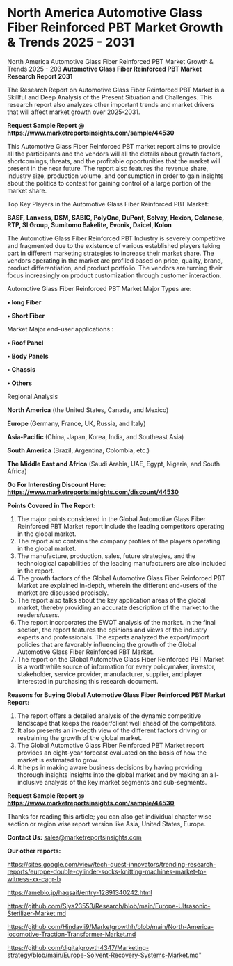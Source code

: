 # North America Automotive Glass Fiber Reinforced PBT Market Growth & Trends 2025 - 2031
North America Automotive Glass Fiber Reinforced PBT Market Growth & Trends 2025 - 203
<strong>Automotive Glass Fiber Reinforced PBT Market Research Report 2031</strong>

The Research Report on Automotive Glass Fiber Reinforced PBT Market is a Skillful and Deep Analysis of the Present Situation and Challenges. This research report also analyzes other important trends and market drivers that will affect market growth over 2025-2031.

<strong>Request Sample Report @ <a href=https://www.marketreportsinsights.com/sample/44530>https://www.marketreportsinsights.com/sample/44530</a></strong>

This Automotive Glass Fiber Reinforced PBT market report aims to provide all the participants and the vendors will all the details about growth factors, shortcomings, threats, and the profitable opportunities that the market will present in the near future. The report also features the revenue share, industry size, production volume, and consumption in order to gain insights about the politics to contest for gaining control of a large portion of the market share.

Top Key Players in the Automotive Glass Fiber Reinforced PBT Market:

<strong>BASF, Lanxess, DSM, SABIC, PolyOne, DuPont, Solvay, Hexion, Celanese, RTP, SI Group, Sumitomo Bakelite, Evonik, Daicel, Kolon</strong>

The Automotive Glass Fiber Reinforced PBT Industry is severely competitive and fragmented due to the existence of various established players taking part in different marketing strategies to increase their market share. The vendors operating in the market are profiled based on price, quality, brand, product differentiation, and product portfolio. The vendors are turning their focus increasingly on product customization through customer interaction.

Automotive Glass Fiber Reinforced PBT Market Major Types are:

<strong>•  long Fiber

•  Short Fiber</strong>

Market Major end-user applications :

<strong>•  Roof Panel

•  Body Panels

•  Chassis

•  Others</strong>

Regional Analysis

</u><strong><b>North America</b></strong> (the United States, Canada, and Mexico)

<strong><b>Europe </b></strong>(Germany, France, UK, Russia, and Italy)

<strong><b>Asia-Pacific</b></strong> (China, Japan, Korea, India, and Southeast Asia)

<strong><b>South America</b></strong> (Brazil, Argentina, Colombia, etc.)

<strong><b>The Middle East and Africa</b></strong> (Saudi Arabia, UAE, Egypt, Nigeria, and South Africa)

<strong>Go For Interesting Discount Here: <a href=https://www.marketreportsinsights.com/discount/44530>https://www.marketreportsinsights.com/discount/44530</a></strong>

<strong>Points Covered in The Report:</strong>
<ol>
  <li>The major points considered in the Global Automotive Glass Fiber Reinforced PBT Market report include the leading competitors operating in the global market.</li>
  <li>The report also contains the company profiles of the players operating in the global market.</li>
  <li>The manufacture, production, sales, future strategies, and the technological capabilities of the leading manufacturers are also included in the report.</li>
  <li>The growth factors of the Global Automotive Glass Fiber Reinforced PBT Market are explained in-depth, wherein the different end-users of the market are discussed precisely.</li>
  <li>The report also talks about the key application areas of the global market, thereby providing an accurate description of the market to the readers/users.</li>
  <li>The report incorporates the SWOT analysis of the market. In the final section, the report features the opinions and views of the industry experts and professionals. The experts analyzed the export/import policies that are favorably influencing the growth of the Global Automotive Glass Fiber Reinforced PBT Market.</li>
  <li>The report on the Global Automotive Glass Fiber Reinforced PBT Market is a worthwhile source of information for every policymaker, investor, stakeholder, service provider, manufacturer, supplier, and player interested in purchasing this research document.</li>
</ol>
<strong>Reasons for Buying Global Automotive Glass Fiber Reinforced PBT Market Report:</strong>

<ol>
  <li>The report offers a detailed analysis of the dynamic competitive landscape that keeps the reader/client well ahead of the competitors.</li>
  <li>It also presents an in-depth view of the different factors driving or restraining the growth of the global market.</li>
  <li>The Global Automotive Glass Fiber Reinforced PBT Market report provides an eight-year forecast evaluated on the basis of how the market is estimated to grow.</li>
  <li>It helps in making aware business decisions by having providing thorough insights insights into the global market and by making an all-inclusive analysis of the key market segments and sub-segments.</li>
</ol>
<strong>Request Sample Report @ <a href=https://www.marketreportsinsights.com/sample/44530>https://www.marketreportsinsights.com/sample/44530</a></strong>


Thanks for reading this article; you can also get individual chapter wise section or region wise report version like Asia, United States, Europe.

<strong>Contact Us:</strong>
sales@marketreportsinsights.com

<strong>Our other reports:</strong>

<a href=https://sites.google.com/view/tech-quest-innovators/trending-research-reports/europe-double-cylinder-socks-knitting-machines-market-to-witness-xx-cagr-b>https://sites.google.com/view/tech-quest-innovators/trending-research-reports/europe-double-cylinder-socks-knitting-machines-market-to-witness-xx-cagr-b</a>

<a href=https://ameblo.jp/haqsaif/entry-12891340242.html>https://ameblo.jp/haqsaif/entry-12891340242.html</a>

<a href=https://github.com/Siya23553/Research/blob/main/Europe-Ultrasonic-Sterilizer-Market.md>https://github.com/Siya23553/Research/blob/main/Europe-Ultrasonic-Sterilizer-Market.md</a>

<a href=https://github.com/Hindavii9/Marketgrowthh/blob/main/North-America-locomotive-Traction-Transformer-Market.md>https://github.com/Hindavii9/Marketgrowthh/blob/main/North-America-locomotive-Traction-Transformer-Market.md</a>

<a href=https://github.com/digitalgrowth4347/Marketing-strategy/blob/main/Europe-Solvent-Recovery-Systems-Market.md>https://github.com/digitalgrowth4347/Marketing-strategy/blob/main/Europe-Solvent-Recovery-Systems-Market.md</a>"
